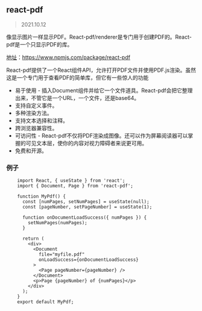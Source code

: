 ## react-pdf

> 2021.10.12

像显示图片一样显示PDF。React-pdf/renderer是专门用于创建PDF的。React-pdf是一个只显示PDF的库。

[地址](https://www.npmjs.com/package/react-pdf)：https://www.npmjs.com/package/react-pdf

React-pdf提供了一个React组件API，允许打开PDF文件并使用PDF.js渲染。虽然这是一个专门用于查看PDF的简单库，但它有一些惊人的功能

   - 易于使用 - 插入Document组件并给它一个文件道具。React-pdf会把它整理出来，不管它是一个URL，一个文件，还是base64。
   - 支持自定义事件。
   - 多种渲染方法。
   - 支持文本选择和注释。
   - 跨浏览器兼容性。
   - 可访问性 - React-pdf不仅将PDF渲染成图像。还可以作为屏幕阅读器可以掌握的可见文本层，使你的内容对视力障碍者来说更可用。
   - 免费和开源。
### 例子
```
    import React, { useState } from 'react'; 
    import { Document, Page } from 'react-pdf'; 
     
    function MyPdf() { 
      const [numPages, setNumPages] = useState(null); 
      const [pageNumber, setPageNumber] = useState(1); 
     
      function onDocumentLoadSuccess({ numPages }) { 
        setNumPages(numPages); 
      } 
     
      return ( 
        <div> 
          <Document 
            file="myfile.pdf" 
            onLoadSuccess={onDocumentLoadSuccess} 
          > 
            <Page pageNumber={pageNumber} /> 
          </Document> 
          <p>Page {pageNumber} of {numPages}</p> 
        </div> 
      ); 
    } 
    export default MyPdf; 
```